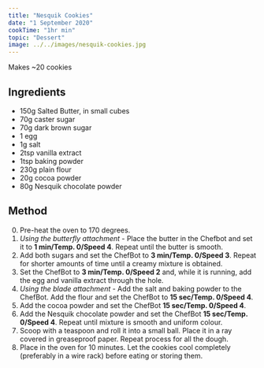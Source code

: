 ```yaml
---
title: "Nesquik Cookies"
date: "1 September 2020"
cookTime: "1hr min"
topic: "Dessert"
image: ../../images/nesquik-cookies.jpg
---
```


Makes ~20 cookies

## Ingredients

- 150g Salted Butter, in small cubes
- 70g caster sugar
- 70g dark brown sugar
- 1 egg
- 1g salt
- 2tsp vanilla extract
- 1tsp baking powder
- 230g plain flour
- 20g cocoa powder
- 80g Nesquik chocolate powder

## Method

0. Pre-heat the oven to 170 degrees.
1. _Using the butterfly attachment_ - Place the butter in the Chefbot and set it to **1 min/Temp. 0/Speed 4**. Repeat until the butter is smooth.
1. Add both sugars and set the ChefBot to **3 min/Temp. 0/Speed 3**. Repeat for shorter amounts of time until a creamy mixture is obtained.
1. Set the ChefBot to **3 min/Temp. 0/Speed 2** and, while it is running, add the egg and vanilla extract through the hole.
1. _Using the blade attachment_ - Add the salt and baking powder to the ChefBot. Add the flour and set the ChefBot to **15 sec/Temp. 0/Speed 4**.
1. Add the cocoa powder and set the ChefBot **15 sec/Temp. 0/Speed 4**.
1. Add the Nesquik chocolate powder and set the ChefBot **15 sec/Temp. 0/Speed 4**. Repeat until mixture is smooth and uniform colour.
1. Scoop with a teaspoon and roll it into a small ball. Place it in a ray covered in greaseproof paper. Repeat process for all the dough.
1. Place in the oven for 10 minutes. Let the cookies cool completely (preferably in a wire rack) before eating or storing them.
